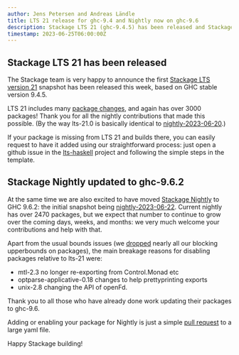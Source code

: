 ```yaml
---
author: Jens Petersen and Andreas Ländle
title: LTS 21 release for ghc-9.4 and Nightly now on ghc-9.6
description: Stackage LTS 21 (ghc-9.4.5) has been released and Stackage Nightly moves to ghc-9.6.2.
timestamp: 2023-06-25T06:00:00Z
---
```


## Stackage LTS 21 has been released

The Stackage team is very happy to announce the first [Stackage LTS version 21](https://www.stackage.org/lts-21.0) snapshot has been released this week, based on GHC stable version 9.4.5.

LTS 21 includes many [package changes](https://www.stackage.org/diff/lts-20.26/lts-21.0), and again has over 3000 packages!
Thank you for all the nightly contributions that made this possible.
(By the way lts-21.0 is basically identical to [nightly-2023-06-20](https://www.stackage.org/nightly-2023-06-20).)

If your package is missing from LTS 21 and builds there, you can easily request to have it added using our straightforward process: just open a github issue in the [lts-haskell](https://github.com/commercialhaskell/lts-haskell/issues) project and following the simple steps in the template.

## Stackage Nightly updated to ghc-9.6.2

At the same time we are also excited to have moved [Stackage Nightly](https://www.stackage.org/nightly) to GHC 9.6.2: the initial snapshot being [nightly-2023-06-22](https://www.stackage.org/nightly-2023-06-22).  Current nightly has over 2470 packages, but we expect that number to continue to grow over the coming days, weeks, and months: we very much welcome your contributions and help with that.

Apart from the usual bounds issues (we [dropped](https://github.com/commercialhaskell/stackage/pull/7010/files) nearly all our blocking upperbounds on packages), the main breakage reasons for disabling packages relative to lts-21 were:

- mtl-2.3 no longer re-exporting from Control.Monad etc
- optparse-applicative-0.18 changes to help prettyprinting exports
- unix-2.8 changing the API of openFd.

Thank you to all those who have already done work updating their packages to ghc-9.6.

Adding or enabling your package for Nightly is just a simple [pull request](https://github.com/commercialhaskell/stackage/blob/master/MAINTAINERS.md#adding-a-package) to a large yaml file.

Happy Stackage building!
